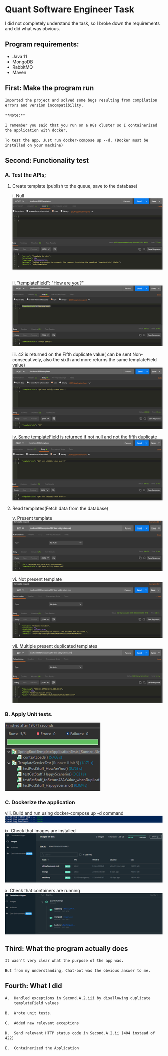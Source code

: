 # Quant Software Engineer Task

I did not completely understand the task, so I broke down the
requirements and did what was obvious.

## Program requirements:

-   Java 11
-   MongoDB
-   RabbitMQ
-   Maven

## First: Make the program run

    Imported the project and solved some bugs resulting from compilation
    errors and version incompatibility.

    **Note:**

    I remember you said that you run on a K8s cluster so I containerized
    the application with docker.

    To test the app, Just run docker-compose up --d. (Docker must be
    installed on your machine)

## Second: Functionality test

### A.  Test the APIs;

<!-- -->

1.  Create template (publish to the queue, save to the database)

    i.  Null ![](.//media/image1.PNG) 

    ii. "templateField": "How are you?"![](.//media/image2.PNG)

    iii. 42 is returned on the Fifth duplicate value( can be sent Non-consecutively, also the sixth and more returns the same templateField value) ![](.//media/image3.PNG)

    iv. Same templateField is returned if not null and not the fifth duplicate ![](.//media/image4.PNG)

2.  Read templates(Fetch data from the database)

    v. Present template  ![](.//media/image5.PNG)
    

    vi. Not present template ![](.//media/image6.PNG)

    vii. Multiple present duplicated templates ![](.//media/image7.PNG)

<!-- -->

### B.  Apply Unit tests.

![](.//media/image8.PNG)

<!-- -->

### C.  Dockerize the application

viii. Build and run using docker-compose up -d command ![](.//media/image9.PNG)

ix.  Check that images are installed ![](.//media/image10.PNG)

x.  Check that containers are running 
![](.//media/image11.PNG)
    
    

## Third: What the program actually does

    It wasn't very clear what the purpose of the app was.

    But from my understanding, Chat-bot was the obvious answer to me.

## Fourth: What I did

    A.  Handled exceptions in Second.A.2.iii by disallowing duplicate
        templateField values

    B.  Wrote unit tests.

    C.  Added new relevant exceptions

    D.  Send relevant HTTP status code in Second.A.2.ii (404 instead of 422)

    E.  Containerized the Application

